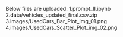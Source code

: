 Below files are uploaded:
1.prompt_II.ipynb
2.data/vehicles_updated_final.csv.zip
3.images/UsedCars_Bar_Plot_img_01.png
4.images/UsedCars_Scatter_Plot_img_02.png
